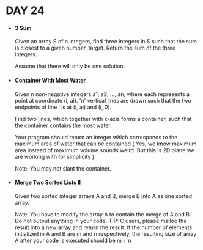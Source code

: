 <h1> DAY 24 </h1>
<ul>
  <li> <h4> 3 Sum </h4> </li>
      <p> Given an array S of n integers, find three integers in S such that the sum is closest to a given number, target.
Return the sum of the three integers.

Assume that there will only be one solution.
 </p>

  <li> <h4> Container With Most Water </h4> </li>
        <p> Given n non-negative integers a1, a2, ..., an,
where each represents a point at coordinate (i, ai).
'n' vertical lines are drawn such that the two endpoints of line i is at (i, ai) and (i, 0).

Find two lines, which together with x-axis forms a container, such that the container contains the most water.

Your program should return an integer which corresponds to the maximum area of water that can be contained ( Yes, we know maximum area instead of maximum volume sounds weird. But this is 2D plane we are working with for simplicity ).

 Note: You may not slant the container. 
 </p>
        
  <li> <h4> Merge Two Sorted Lists II </h4> </li>
      <p> Given two sorted integer arrays A and B, merge B into A as one sorted array.

 Note: You have to modify the array A to contain the merge of A and B. Do not output anything in your code.
TIP: C users, please malloc the result into a new array and return the result. 
If the number of elements initialized in A and B are m and n respectively, the resulting size of array A after your code is executed should be m + n
 </p>
</ul>
